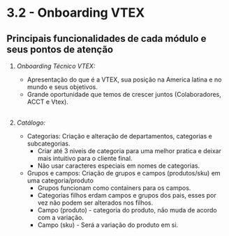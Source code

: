 # 3.2 - Onboarding VTEX

## Principais funcionalidades de cada módulo e seus pontos de atenção</br>

1. *Onboarding Técnico VTEX:*
    - Apresentação do que é a VTEX, sua posição na America latina e no mundo e seus objetivos. 
    - Grande oportunidade que temos de crescer juntos (Colaboradores, ACCT e Vtex).</br></br>

2. *Catálogo:*  
    
    - Categorias: Criação e alteração de departamentos, categorias e subcategorias. 
    	- Criar até 3 niveis de categoria para uma melhor pratica e deixar mais intuitivo para o cliente final.
    	- Não usar caracteres especiais em nomes de categorias.</br>
    - Grupos e campos: Criação de grupos e campos (produtos/sku) em uma categoria/produto
		- Grupos funcionam como containers para os campos.	    
		- Categorias filhos erdam campos e grupos dos pais, esses por vez não podem ser alterados nos filhos.
	    - Campo (produto) - categoria do produto, não muda de acordo com a variação.
	    - Campo (sku) - Será a variação do produto em si.
       
